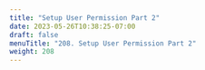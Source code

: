 ```yaml
---
title: "Setup User Permission Part 2"
date: 2023-05-26T10:38:25-07:00
draft: false
menuTitle: "208. Setup User Permission Part 2"
weight: 208
---
```


